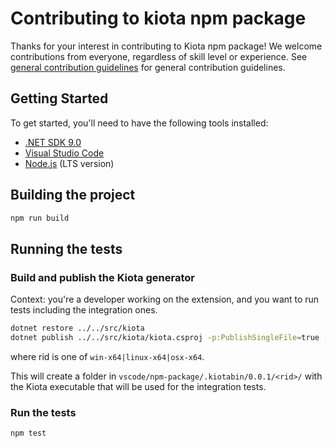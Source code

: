 # Contributing to kiota npm package

Thanks for your interest in contributing to Kiota npm package! We welcome contributions from everyone, regardless of skill level or experience. See [general contribution guidelines](../../CONTRIBUTING.md) for general contribution guidelines.

## Getting Started

To get started, you'll need to have the following tools installed:

- [.NET SDK 9.0](https://get.dot.net/9)
- [Visual Studio Code](https://code.visualstudio.com/)
- [Node.js](https://nodejs.org/en/download/) (LTS version)

## Building the project

```sh
npm run build
```

## Running the tests

### Build and publish the Kiota generator

Context: you're a developer working on the extension, and you want to run tests including the integration ones.

```sh
dotnet restore ../../src/kiota
dotnet publish ../../src/kiota/kiota.csproj -p:PublishSingleFile=true -p:PublishReadyToRun=true --self-contained -f net9.0 -c Debug -r <rid> -o ./vscode/npm-package/.kiotabin/0.0.1/<rid>/
```

where rid is one of `win-x64|linux-x64|osx-x64`.

This will create a folder in `vscode/npm-package/.kiotabin/0.0.1/<rid>/` with the Kiota executable that will be used for the integration tests.

### Run the tests

```sh
npm test
```

